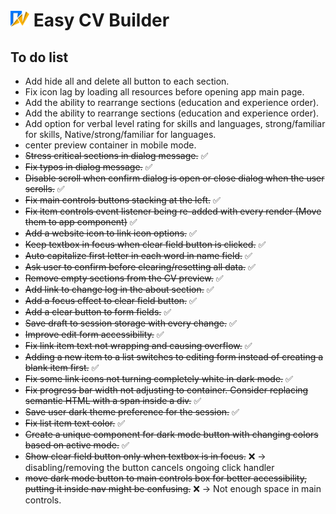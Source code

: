 # <img src="./src/assets/images/logo.svg" alt="Easy CV builder logo" width="30px"/> Easy CV Builder

## To do list

- Add hide all and delete all button to each section.
- Fix icon lag by loading all resources before opening app main page.
- Add the ability to rearrange sections (education and experience order).
- Add the ability to rearrange sections (education and experience order).
- Add option for verbal level rating for skills and languages, strong/familiar for skills, Native/strong/familiar for languages.
- center preview container in mobile mode.
- ~~Stress critical sections in dialog message.~~ ✅
- ~~Fix typos in dialog message.~~ ✅
- ~~Disable scroll when confirm dialog is open or close dialog when the user scrolls.~~ ✅
- ~~Fix main controls buttons stacking at the left.~~ ✅
- ~~Fix item controls event listener being re-added with every render (Move them to app component)~~ ✅
- ~~Add a website icon to link icon options.~~ ✅
- ~~Keep textbox in focus when clear field button is clicked.~~ ✅
- ~~Auto capitalize first letter in each word in name field.~~ ✅
- ~~Ask user to confirm before clearing/resetting all data.~~ ✅
- ~~Remove empty sections from the CV preview.~~ ✅
- ~~Add link to change log in the about section.~~ ✅
- ~~Add a focus effect to clear field button.~~ ✅
- ~~Add a clear button to form fields.~~ ✅
- ~~Save draft to session storage with every change.~~ ✅
- ~~Improve edit form accessibility.~~ ✅
- ~~Fix link item text not wrapping and causing overflow.~~ ✅
- ~~Adding a new item to a list switches to editing form instead of creating a blank item first.~~ ✅
- ~~Fix some link icons not turning completely white in dark mode.~~ ✅
- ~~Fix progress bar width not adjusting to container. Consider replacing semantic HTML with a span inside a div.~~ ✅
- ~~Save user dark theme preference for the session.~~ ✅
- ~~Fix list item text color.~~ ✅
- ~~Create a unique component for dark mode button with changing colors based on active mode.~~ ✅
- ~~Show clear field button only when textbox is in focus.~~ ❌ -> disabling/removing the button cancels ongoing click handler
- ~~move dark mode button to main controls box for better accessibility, putting it inside nav might be confusing.~~ ❌ -> Not enough space in main controls.